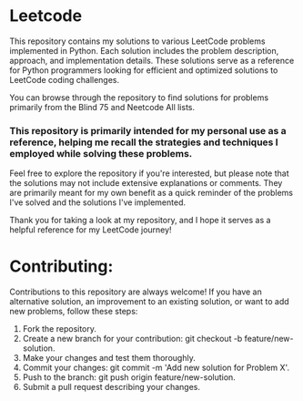 # Leetcode

This repository contains my solutions to various LeetCode problems implemented in Python. Each solution includes the problem description, approach, and implementation details. These solutions serve as a reference for Python programmers looking for efficient and optimized solutions to LeetCode coding challenges.

You can browse through the repository to find solutions for problems primarily from the Blind 75 and Neetcode All lists. 

### This repository is primarily intended for my personal use as a reference, helping me recall the strategies and techniques I employed while solving these problems.

Feel free to explore the repository if you're interested, but please note that the solutions may not include extensive explanations or comments. They are primarily meant for my own benefit as a quick reminder of the problems I've solved and the solutions I've implemented.

Thank you for taking a look at my repository, and I hope it serves as a helpful reference for my LeetCode journey!

# Contributing:
Contributions to this repository are always welcome! If you have an alternative solution, an improvement to an existing solution, or want to add new problems, follow these steps:

1. Fork the repository.
2. Create a new branch for your contribution: git checkout -b feature/new-solution.
3. Make your changes and test them thoroughly.
4. Commit your changes: git commit -m 'Add new solution for Problem X'.
5. Push to the branch: git push origin feature/new-solution.
6. Submit a pull request describing your changes.
